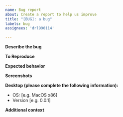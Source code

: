 ```yaml
---
name: Bug report
about: Create a report to help us improve
title: "[BUG]: a bug"
labels: bug
assignees: 'drl990114'

---
```


**Describe the bug**
<!-- A clear and concise description of what the bug is. -->

**To Reproduce**
<!-- Steps to reproduce the behavior:
1. Go to '...'
2. Click on '....'
3. Scroll down to '....'
4. See error -->

**Expected behavior**
<!-- A clear and concise description of what you expected to happen. -->

**Screenshots**
<!-- If applicable, add screenshots to help explain your problem. -->

**Desktop (please complete the following information):**
<!-- this information is very important -->
 - OS: [e.g. MacOS x86]
 - Version [e.g. 0.0.1]

**Additional context**
<!-- Add any other context about the problem here. -->
